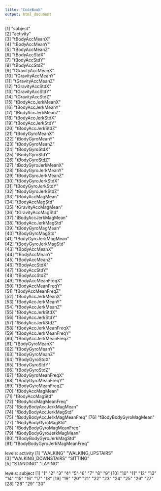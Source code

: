 ```yaml
---
title: "CodeBook"
output: html_document
---
```


 [1] "subject"                     
 [2] "activity"                    
 [3] "tBodyAccMeanX"               
 [4] "tBodyAccMeanY"               
 [5] "tBodyAccMeanZ"               
 [6] "tBodyAccStdX"                
 [7] "tBodyAccStdY"                
 [8] "tBodyAccStdZ"                
 [9] "tGravityAccMeanX"            
[10] "tGravityAccMeanY"            
[11] "tGravityAccMeanZ"            
[12] "tGravityAccStdX"             
[13] "tGravityAccStdY"             
[14] "tGravityAccStdZ"             
[15] "tBodyAccJerkMeanX"           
[16] "tBodyAccJerkMeanY"           
[17] "tBodyAccJerkMeanZ"           
[18] "tBodyAccJerkStdX"            
[19] "tBodyAccJerkStdY"            
[20] "tBodyAccJerkStdZ"            
[21] "tBodyGyroMeanX"              
[22] "tBodyGyroMeanY"              
[23] "tBodyGyroMeanZ"              
[24] "tBodyGyroStdX"               
[25] "tBodyGyroStdY"               
[26] "tBodyGyroStdZ"               
[27] "tBodyGyroJerkMeanX"          
[28] "tBodyGyroJerkMeanY"          
[29] "tBodyGyroJerkMeanZ"          
[30] "tBodyGyroJerkStdX"           
[31] "tBodyGyroJerkStdY"           
[32] "tBodyGyroJerkStdZ"           
[33] "tBodyAccMagMean"             
[34] "tBodyAccMagStd"              
[35] "tGravityAccMagMean"          
[36] "tGravityAccMagStd"           
[37] "tBodyAccJerkMagMean"         
[38] "tBodyAccJerkMagStd"          
[39] "tBodyGyroMagMean"            
[40] "tBodyGyroMagStd"             
[41] "tBodyGyroJerkMagMean"        
[42] "tBodyGyroJerkMagStd"         
[43] "fBodyAccMeanX"               
[44] "fBodyAccMeanY"               
[45] "fBodyAccMeanZ"               
[46] "fBodyAccStdX"                
[47] "fBodyAccStdY"                
[48] "fBodyAccStdZ"                
[49] "fBodyAccMeanFreqX"           
[50] "fBodyAccMeanFreqY"           
[51] "fBodyAccMeanFreqZ"           
[52] "fBodyAccJerkMeanX"           
[53] "fBodyAccJerkMeanY"           
[54] "fBodyAccJerkMeanZ"           
[55] "fBodyAccJerkStdX"            
[56] "fBodyAccJerkStdY"            
[57] "fBodyAccJerkStdZ"            
[58] "fBodyAccJerkMeanFreqX"       
[59] "fBodyAccJerkMeanFreqY"       
[60] "fBodyAccJerkMeanFreqZ"       
[61] "fBodyGyroMeanX"              
[62] "fBodyGyroMeanY"              
[63] "fBodyGyroMeanZ"              
[64] "fBodyGyroStdX"               
[65] "fBodyGyroStdY"               
[66] "fBodyGyroStdZ"               
[67] "fBodyGyroMeanFreqX"          
[68] "fBodyGyroMeanFreqY"          
[69] "fBodyGyroMeanFreqZ"          
[70] "fBodyAccMagMean"             
[71] "fBodyAccMagStd"              
[72] "fBodyAccMagMeanFreq"         
[73] "fBodyBodyAccJerkMagMean"     
[74] "fBodyBodyAccJerkMagStd"      
[75] "fBodyBodyAccJerkMagMeanFreq" 
[76] "fBodyBodyGyroMagMean"        
[77] "fBodyBodyGyroMagStd"         
[78] "fBodyBodyGyroMagMeanFreq"    
[79] "fBodyBodyGyroJerkMagMean"    
[80] "fBodyBodyGyroJerkMagStd"     
[81] "fBodyBodyGyroJerkMagMeanFreq"

levels: activity
[1] "WALKING"            "WALKING_UPSTAIRS"  
[3] "WALKING_DOWNSTAIRS" "SITTING"           
[5] "STANDING"           "LAYING"            

levels: subject
 [1] "1"  "2"  "3"  "4"  "5"  "6"  "7"  "8"  "9" 
[10] "10" "11" "12" "13" "14" "15" "16" "17" "18"
[19] "19" "20" "21" "22" "23" "24" "25" "26" "27"
[28] "28" "29" "30"